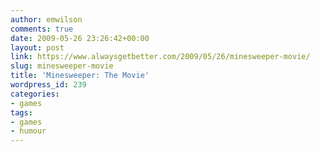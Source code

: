 ```yaml
---
author: emwilson
comments: true
date: 2009-05-26 23:26:42+00:00
layout: post
link: https://www.alwaysgetbetter.com/2009/05/26/minesweeper-movie/
slug: minesweeper-movie
title: 'Minesweeper: The Movie'
wordpress_id: 239
categories:
- games
tags:
- games
- humour
---
```



